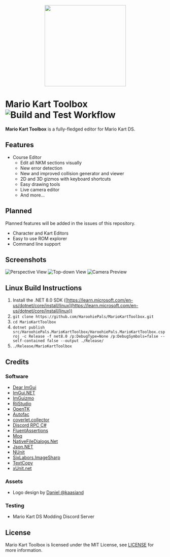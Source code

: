 <p align="center"><img width="256px" src="./assets/img/icon.png"></p>

# Mario Kart Toolbox ![Build and Test Workflow](https://github.com/HaroohiePals/MarioKartToolbox/actions/workflows/dotnet-build-test.yml/badge.svg)

**Mario Kart Toolbox** is a fully-fledged editor for Mario Kart DS.

## Features
- Course Editor
    - Edit all NKM sections visually
    - New error detection
    - New and improved collision generator and viewer
    - 2D and 3D gizmos with keyboard shortcuts
    - Easy drawing tools
    - Live camera editor
    - And more...

## Planned
Planned features will be added in the issues of this repository.
- Character and Kart Editors
- Easy to use ROM explorer
- Command line support

## Screenshots
![Perspective View](./assets/img/nkm_3d_view.png)
![Top-down View](./assets/img/nkm_2d_view.png)
![Camera Preview](./assets/img/nkm_camera_preview.png)

## Linux Build Instructions
1. Install the .NET 8.0 SDK ([https://learn.microsoft.com/en-us/dotnet/core/install/linux](https://learn.microsoft.com/en-us/dotnet/core/install/linux))
1. `git clone https://github.com/HaroohiePals/MarioKartToolbox.git`
2. `cd MarioKartToolbox`
3. `dotnet publish src/HaroohiePals.MarioKartToolbox/HaroohiePals.MarioKartToolbox.csproj -c Release -f net8.0 /p:DebugType=None /p:DebugSymbols=false --self-contained false --output ./Release/`
4. `./Release/MarioKartToolbox`

## Credits

### Software
- [Dear ImGui](https://github.com/ocornut/imgui)
- [ImGui.NET](https://github.com/ImGuiNET/ImGui.NET)
- [ImGuizmo](https://github.com/CedricGuillemet/ImGuizmo)
- [RiiStudio](https://github.com/riidefi/RiiStudio)
- [OpenTK](https://github.com/opentk/opentk)
- [Autofac](https://github.com/autofac/Autofac)
- [coverlet.collector](https://github.com/coverlet-coverage/coverlet)
- [Discord RPC C#](https://github.com/Lachee/discord-rpc-csharp)
- [FluentAssertions](https://github.com/fluentassertions/fluentassertions)
- [Moq](https://github.com/devlooped/moq)
- [NativeFileDialogs.Net](https://github.com/Speykious/NativeFileDialogs.NET)
- [Json.NET](https://github.com/JamesNK/Newtonsoft.Json)
- [NUnit](https://github.com/nunit/nunit)
- [SixLabors.ImageSharp](https://github.com/SixLabors/ImageSharp)
- [TextCopy](https://github.com/CopyText/TextCopy)
- [xUnit.net](https://github.com/xunit/xunit)

### Assets
- Logo design by [Daniel @kaasiand](https://twitter.com/kaasiand)

### Testing
- Mario Kart DS Modding Discord Server

## License
Mario Kart Toolbox is licensed under the MIT License, see [LICENSE](./../LICENSE) for more information.